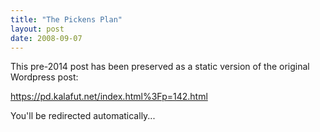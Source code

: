 ```yaml
---
title: "The Pickens Plan"
layout: post
date: 2008-09-07
---
```


This pre-2014 post has been preserved as a static version of the original Wordpress post:

https://pd.kalafut.net/index.html%3Fp=142.html

You'll be redirected automatically...

<head>
  <meta http-equiv="refresh" content="5;url=https://pd.kalafut.net/index.html%3Fp=142.html">
</head>


